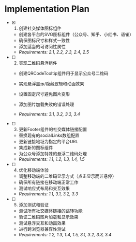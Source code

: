 # Implementation Plan

- [x] 1. 创建社交媒体图标组件


  - 创建各平台的SVG图标组件（公众号、知乎、小红书、语雀）
  - 确保图标尺寸和样式一致性
  - 添加适当的可访问性属性
  - _Requirements: 2.1, 2.2, 2.3, 2.4, 2.5_



- [ ] 2. 实现二维码悬浮组件
  - 创建QRCodeTooltip组件用于显示公众号二维码
  - 实现悬浮显示/隐藏逻辑和动画效果
  - 设置固定尺寸避免图片变形



  - 添加图片加载失败的错误处理
  - _Requirements: 3.1, 3.2, 3.3, 3.4_

- [ ] 3. 更新Footer组件的社交媒体链接配置
  - 替换现有的socialLinks数组配置
  - 更新链接地址为指定的平台URL
  - 集成新的图标组件
  - 为公众号添加特殊的悬浮二维码处理
  - _Requirements: 1.1, 1.2, 1.3, 1.4, 1.5_

- [ ] 4. 优化移动端体验
  - 调整移动端的二维码显示方式（点击显示而非悬停）
  - 确保所有链接在移动端正常工作
  - 测试响应式布局和交互效果
  - _Requirements: 1.1, 3.1, 3.2, 3.3_

- [ ] 5. 添加测试和验证
  - 测试所有社交媒体链接的跳转功能
  - 验证二维码图片加载和显示效果
  - 测试悬浮交互和动画效果
  - 进行跨浏览器兼容性测试
  - _Requirements: 1.2, 1.3, 1.4, 1.5, 3.1, 3.2, 3.3, 3.4_